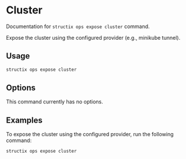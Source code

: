 # Cluster

Documentation for `structix ops expose cluster` command.

Expose the cluster using the configured provider (e.g., minikube tunnel).

## Usage

```bash
structix ops expose cluster
```

## Options

This command currently has no options.

## Examples

To expose the cluster using the configured provider, run the following command:

```bash
structix ops expose cluster
```